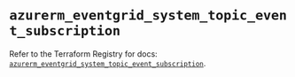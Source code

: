 # `azurerm_eventgrid_system_topic_event_subscription`

Refer to the Terraform Registry for docs: [`azurerm_eventgrid_system_topic_event_subscription`](https://registry.terraform.io/providers/hashicorp/azurerm/4.44.0/docs/resources/eventgrid_system_topic_event_subscription).
